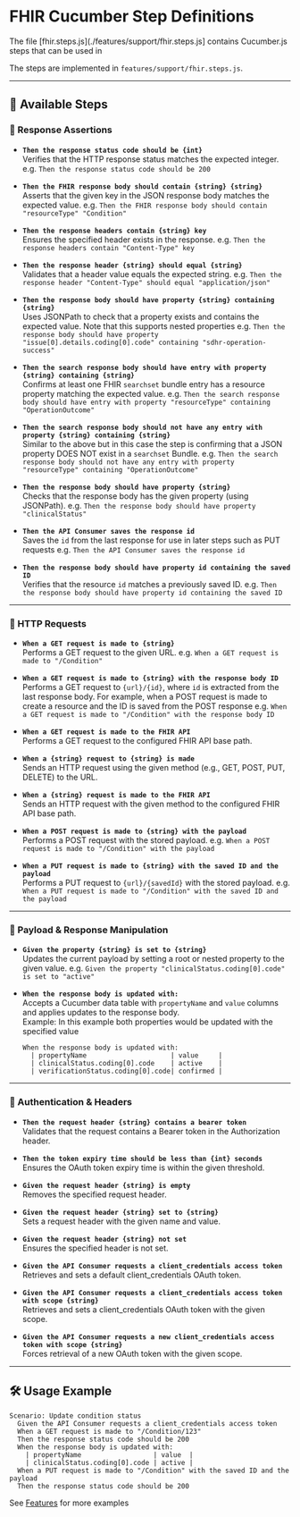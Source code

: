 # FHIR Cucumber Step Definitions

The file [fhir.steps.js](./features/support/fhir.steps.js] contains Cucumber.js steps that can be used in 

The steps are implemented in `features/support/fhir.steps.js`.

---

## 📌 Available Steps

### 🔹 Response Assertions
- **`Then the response status code should be {int}`**  
  Verifies that the HTTP response status matches the expected integer.
  e.g. `Then the response status code should be 200`

- **`Then the FHIR response body should contain {string} {string}`**  
  Asserts that the given key in the JSON response body matches the expected value.
  e.g. `Then the FHIR response body should contain "resourceType" "Condition"`

- **`Then the response headers contain {string} key`**  
  Ensures the specified header exists in the response.
  e.g. `Then the response headers contain "Content-Type" key`


- **`Then the response header {string} should equal {string}`**  
  Validates that a header value equals the expected string.
  e.g. `Then the response header "Content-Type" should equal "application/json"`

- **`Then the response body should have property {string} containing {string}`**  
  Uses JSONPath to check that a property exists and contains the expected value.
  Note that this supports nested properties
  e.g. `Then the response body should have property "issue[0].details.coding[0].code" containing "sdhr-operation-success"`

- **`Then the search response body should have entry with property {string} containing {string}`**  
  Confirms at least one FHIR `searchset` bundle entry has a resource property matching the expected value.
  e.g. `Then the search response body should have entry with property "resourceType" containing "OperationOutcome"`

- **`Then the search response body should not have any entry with property {string} containing {string}`**  
  Similar to the above but in this case the step is confirming that a JSON property DOES NOT exist in a `searchset` Bundle.
  e.g. `Then the search response body should not have any entry with property "resourceType" containing "OperationOutcome"`

- **`Then the response body should have property {string}`**  
  Checks that the response body has the given property (using JSONPath).
  e.g. `Then the response body should have property "clinicalStatus"`

- **`Then the API Consumer saves the response id`**  
  Saves the `id` from the last response for use in later steps such as PUT requests
  e.g. `Then the API Consumer saves the response id`

- **`Then the response body should have property id containing the saved ID`**  
  Verifies that the resource `id` matches a previously saved ID.
  e.g. `Then the response body should have property id containing the saved ID`

---

### 🔹 HTTP Requests
- **`When a GET request is made to {string}`**  
  Performs a GET request to the given URL.
  e.g. `When a GET request is made to "/Condition"`

- **`When a GET request is made to {string} with the response body ID`**  
  Performs a GET request to `{url}/{id}`, where `id` is extracted from the last response body. For example, when a POST request is made to create a resource and the ID is saved from the POST response
  e.g. `When a GET request is made to "/Condition" with the response body ID`

- **`When a GET request is made to the FHIR API`**  
  Performs a GET request to the configured FHIR API base path.

- **`When a {string} request to {string} is made`**  
  Sends an HTTP request using the given method (e.g., GET, POST, PUT, DELETE) to the URL.

- **`When a {string} request is made to the FHIR API`**  
  Sends an HTTP request with the given method to the configured FHIR API base path.

- **`When a POST request is made to {string} with the payload`**  
  Performs a POST request with the stored payload.
  e.g. `When a POST request is made to "/Condition" with the payload`


- **`When a PUT request is made to {string} with the saved ID and the payload`**  
  Performs a PUT request to `{url}/{savedId}` with the stored payload.
  e.g. `When a PUT request is made to "/Condition" with the saved ID and the payload`

---

### 🔹 Payload & Response Manipulation
- **`Given the property {string} is set to {string}`**  
  Updates the current payload by setting a root or nested property to the given value.
  e.g. `Given the property "clinicalStatus.coding[0].code" is set to "active"`

- **`When the response body is updated with:`**  
  Accepts a Cucumber data table with `propertyName` and `value` columns and applies updates to the response body.  
  Example: In this example both properties would be updated with the specified value
  ```gherkin
  When the response body is updated with:
    | propertyName                     | value     |
    | clinicalStatus.coding[0].code    | active    |
    | verificationStatus.coding[0].code| confirmed |
  ```

---

### 🔹 Authentication & Headers
- **`Then the request header {string} contains a bearer token`**  
  Validates that the request contains a Bearer token in the Authorization header.

- **`Then the token expiry time should be less than {int} seconds`**  
  Ensures the OAuth token expiry time is within the given threshold.

- **`Given the request header {string} is empty`**  
  Removes the specified request header.

- **`Given the request header {string} set to {string}`**  
  Sets a request header with the given name and value.

- **`Given the request header {string} not set`**  
  Ensures the specified header is not set.

- **`Given the API Consumer requests a client_credentials access token`**  
  Retrieves and sets a default client_credentials OAuth token.

- **`Given the API Consumer requests a client_credentials access token with scope {string}`**  
  Retrieves and sets a client_credentials OAuth token with the given scope.

- **`Given the API Consumer requests a new client_credentials access token with scope {string}`**  
  Forces retrieval of a new OAuth token with the given scope.

---

## 🛠 Usage Example

```gherkin
Scenario: Update condition status
  Given the API Consumer requests a client_credentials access token
  When a GET request is made to "/Condition/123"
  Then the response status code should be 200
  When the response body is updated with:
    | propertyName                  | value  |
    | clinicalStatus.coding[0].code | active |
  When a PUT request is made to "/Condition" with the saved ID and the payload
  Then the response status code should be 200
```

See [Features](../../features) for more examples


